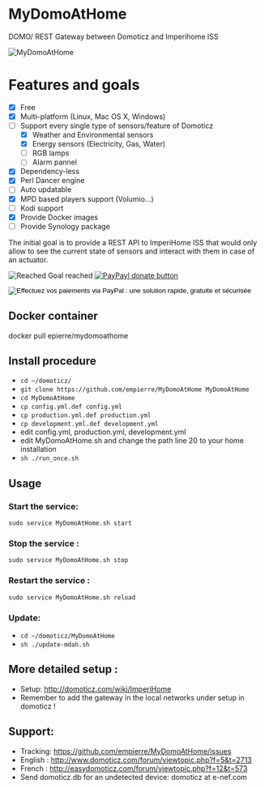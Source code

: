 # MyDomoAtHome
DOMO/  REST Gateway between Domoticz and Imperihome ISS

![MyDomoAtHome](http://domoticz.com/wiki/images/5/55/Imperihome.png "MyDomoAtHome")

# Features and goals
- [x] Free
- [x] Multi-platform (Linux, Mac OS X, Windows)
- [ ] Support every single type of sensors/feature of Domoticz
  - [x] Weather and Environmental sensors  
  - [x] Energy sensors (Electricity, Gas, Water)
  - [ ] RGB lamps
  - [ ] Alarm pannel
- [x] Dependency-less 
- [x] Perl Dancer engine
- [ ] Auto updatable
- [x] MPD based players support (Volumio...)
- [ ] Kodi support
- [X] Provide Docker images
- [ ] Provide Synology package

The initial goal is to provide a REST API to ImperiHome ISS that would only allow to see the current state of sensors and interact with them in case of an actuator. 

![Reached](https://cdn3.iconfinder.com/data/icons/10con/512/checkmark_tick-16.png) Goal reached
[![PayPayl donate button](http://img.shields.io/paypal/donate.png?color=yellow)](https://www.paypal.com/cgi-bin/webscr?cmd=_xclick&business=epierre@e-nef.com&currency_code=EUR&amount=5&item_name=thanks "Donate once-off to this project using Paypal")

<form name="_xclick" action="https://www.paypal.com/fr/cgi-bin/webscr" method="post">
<input type="hidden" name="cmd" value="_xclick">
<input type="hidden" name="business" value="epierre@e-nef.com">
<input type="hidden" name="item_name" value="Thay a big thank to the developper">
<input type="hidden" name="currency_code" value="EUR">
<input type="hidden" name="amount" value="5,00">
<input type="image" src="http://www.paypal.com/fr_FR/i/btn/x-click-butcc-donate.gif" border="0" name="submit" alt="Effectuez vos paiements via PayPal : une solution rapide, gratuite et sécurisée">
</form>


## Docker container
docker pull epierre/mydomoathome

## Install procedure
  - `cd ~/domoticz/`
  - `git clone https://github.com/empierre/MyDomoAtHome MyDomoAtHome`
  - `cd MyDomoAtHome`
  - `cp config.yml.def config.yml`
  - `cp production.yml.def production.yml`
  - `cp development.yml.def development.yml`
  - edit config.yml, production.yml, development.yml
  - edit  MyDomoAtHome.sh and change the path line 20 to your home installation
  - `sh ./run_once.sh`
  
## Usage

### Start the service:
   `sudo service MyDomoAtHome.sh start`

### Stop the service :
   `sudo service MyDomoAtHome.sh stop`

### Restart the service :
   `sudo service MyDomoAtHome.sh reload`

### Update:
  - `cd ~/domoticz/MyDomoAtHome`
  - `sh ./update-mdah.sh`
  
## More detailed setup :
  - Setup: http://domoticz.com/wiki/ImperiHome
  - Remember to add the gateway in the local networks under setup in domoticz !
 
## Support: 
  - Tracking: https://github.com/empierre/MyDomoAtHome/issues
  - English : http://www.domoticz.com/forum/viewtopic.php?f=5&t=2713
  - French  : http://easydomoticz.com/forum/viewtopic.php?f=12&t=573
  - Send domoticz.db for an undetected device: domoticz at e-nef.com

